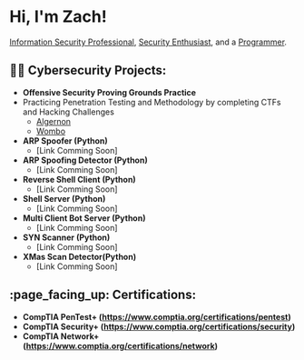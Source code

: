 <h1>Hi, I'm Zach!</h1>
<a href="https://www.linkedin.com/in/zach-middleton/">Information Security Professional</a>, <a href="https://zachmiddleton.info">Security Enthusiast</a>, and a <a href="https://github.com/zmiddle">Programmer</a>.

<h2>👨‍💻 Cybersecurity Projects:</h2>

- <b>Offensive Security Proving Grounds Practice</b> 
- Practicing Penetration Testing and Methodology by completing CTFs and Hacking Challenges
  - <a href="https://github.com/zmiddle/CTF-Writeups/tree/main/OSPG/Algernon">Algernon</a>
  - <a href="https://github.com/zmiddle/CTF-Writeups/tree/main/OSPG/Wombo">Wombo</a>
- <b>ARP Spoofer (Python)</b>
  - [Link Comming Soon]
- <b>ARP Spoofing Detector (Python)</b>
  - [Link Comming Soon]
- <b>Reverse Shell Client (Python)</b>
  - [Link Comming Soon]
- <b>Shell Server (Python)</b>
  - [Link Comming Soon]
- <b>Multi Client Bot Server (Python)</b>
  - [Link Comming Soon]
- <b>SYN Scanner (Python)</b>
  - [Link Comming Soon]
- <b>XMas Scan Detector(Python)</b>
  - [Link Comming Soon]

<h2>:page_facing_up: Certifications:</h2>

- <b>CompTIA PenTest+ (https://www.comptia.org/certifications/pentest)</b>
- <b>CompTIA Security+ (https://www.comptia.org/certifications/security)</b>
- <b>CompTIA Network+ (https://www.comptia.org/certifications/network)</b>
